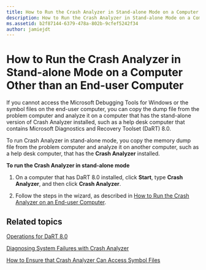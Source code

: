 ```yaml
---
title: How to Run the Crash Analyzer in Stand-alone Mode on a Computer Other than an End-user Computer
description: How to Run the Crash Analyzer in Stand-alone Mode on a Computer Other than an End-user Computer
ms.assetid: b2f87144-6379-478a-802b-9cfef5242f34
author: jamiejdt
---
```


# How to Run the Crash Analyzer in Stand-alone Mode on a Computer Other than an End-user Computer


If you cannot access the Microsoft Debugging Tools for Windows or the symbol files on the end-user computer, you can copy the dump file from the problem computer and analyze it on a computer that has the stand-alone version of Crash Analyzer installed, such as a help desk computer that contains Microsoft Diagnostics and Recovery Toolset (DaRT) 8.0.

To run Crash Analyzer in stand-alone mode, you copy the memory dump file from the problem computer and analyze it on another computer, such as a help desk computer, that has the **Crash Analyzer** installed.

**To run the Crash Analyzer in stand-alone mode**

1.  On a computer that has DaRT 8.0 installed, click **Start**, type **Crash Analyzer**, and then click **Crash Analyzer**.

2.  Follow the steps in the wizard, as described in [How to Run the Crash Analyzer on an End-user Computer](how-to-run-the-crash-analyzer-on-an-end-user-computer-dart-8.md).

## Related topics


[Operations for DaRT 8.0](operations-for-dart-80-dart-8.md)

[Diagnosing System Failures with Crash Analyzer](diagnosing-system-failures-with-crash-analyzer--dart-8.md)

[How to Ensure that Crash Analyzer Can Access Symbol Files](how-to-ensure-that-crash-analyzer-can-access-symbol-files.md)

 

 





